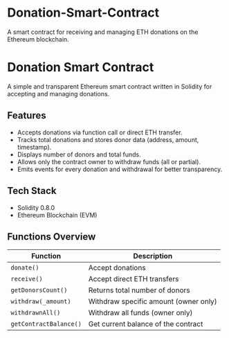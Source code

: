 # Donation-Smart-Contract
A smart contract for receiving and managing ETH donations on the Ethereum blockchain.

# Donation Smart Contract

A simple and transparent Ethereum smart contract written in Solidity for accepting and managing donations.

## Features

- Accepts donations via function call or direct ETH transfer.
- Tracks total donations and stores donor data (address, amount, timestamp).
- Displays number of donors and total funds.
- Allows only the contract owner to withdraw funds (all or partial).
- Emits events for every donation and withdrawal for better transparency.

## Tech Stack

- Solidity 0.8.0
- Ethereum Blockchain (EVM)

## Functions Overview

| Function | Description |
|----------|-------------|
| `donate()` | Accept donations |
| `receive()` | Accept direct ETH transfers |
| `getDonorsCount()` | Returns total number of donors |
| `withdraw(_amount)` | Withdraw specific amount (owner only) |
| `withdrawnAll()` | Withdraw all funds (owner only) |
| `getContractBalance()` | Get current balance of the contract |

